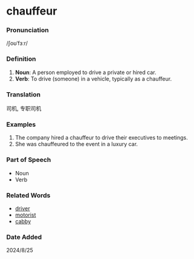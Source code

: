 # chauffeur
### Pronunciation
/ʃoʊˈfɜːr/
### Definition
1. **Noun**: A person employed to drive a private or hired car.
2. **Verb**: To drive (someone) in a vehicle, typically as a chauffeur.
### Translation
司机, 专职司机
### Examples
1. The company hired a chauffeur to drive their executives to meetings.
2. She was chauffeured to the event in a luxury car.
### Part of Speech
- Noun
- Verb
### Related Words
- [driver](driver.md)
- [motorist](motorist.md)
- [cabby](cabby.md)
### Date Added
2024/8/25